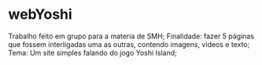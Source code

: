 # webYoshi
Trabalho feito em grupo para a materia de SMH;
Finalidade: fazer 5 páginas que fossem interligadas uma as outras, contendo imagens, videos e texto;
Tema: Um site simples falando do jogo Yoshi Island;

